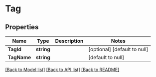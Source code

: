 # Tag

## Properties
Name | Type | Description | Notes
------------ | ------------- | ------------- | -------------
**TagId** | **string** |  | [optional] [default to null]
**TagName** | **string** |  | [default to null]

[[Back to Model list]](../README.md#documentation-for-models) [[Back to API list]](../README.md#documentation-for-api-endpoints) [[Back to README]](../README.md)

